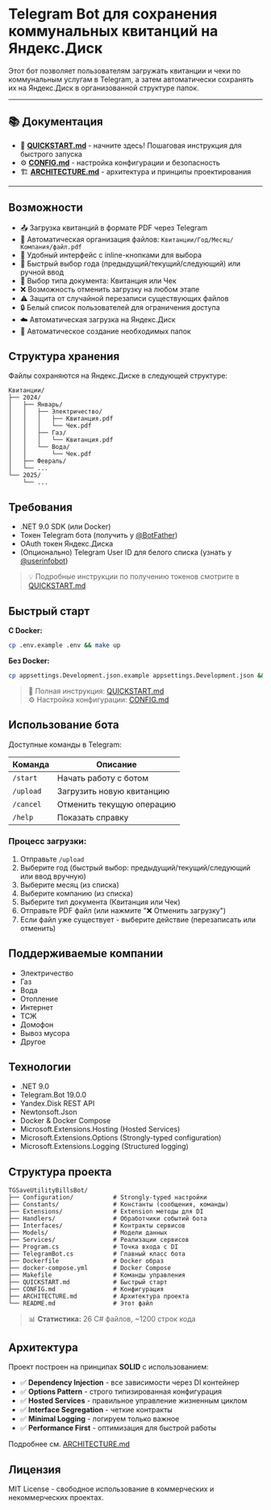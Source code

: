 # Telegram Bot для сохранения коммунальных квитанций на Яндекс.Диск

Этот бот позволяет пользователям загружать квитанции и чеки по коммунальным услугам в Telegram, а затем автоматически сохранять их на Яндекс.Диск в организованной структуре папок.

---

## 📚 Документация

- 🚀 **[QUICKSTART.md](QUICKSTART.md)** - начните здесь! Пошаговая инструкция для быстрого запуска
- ⚙️ **[CONFIG.md](CONFIG.md)** - настройка конфигурации и безопасность
- 🏗️ **[ARCHITECTURE.md](ARCHITECTURE.md)** - архитектура и принципы проектирования

---

## Возможности

- 📤 Загрузка квитанций в формате PDF через Telegram
- 📁 Автоматическая организация файлов: `Квитанции/Год/Месяц/Компания/файл.pdf`
- 🎯 Удобный интерфейс с inline-кнопками для выбора
- 📅 Быстрый выбор года (предыдущий/текущий/следующий) или ручной ввод
- 🧾 Выбор типа документа: Квитанция или Чек
- ❌ Возможность отменить загрузку на любом этапе
- ⚠️ Защита от случайной перезаписи существующих файлов
- 🔒 Белый список пользователей для ограничения доступа
- ☁️ Автоматическая загрузка на Яндекс.Диск
- 🔄 Автоматическое создание необходимых папок

## Структура хранения

Файлы сохраняются на Яндекс.Диске в следующей структуре:

```
Квитанции/
├── 2024/
│   ├── Январь/
│   │   ├── Электричество/
│   │   │   ├── Квитанция.pdf
│   │   │   └── Чек.pdf
│   │   ├── Газ/
│   │   │   └── Квитанция.pdf
│   │   └── Вода/
│   │       └── Чек.pdf
│   ├── Февраль/
│   └── ...
└── 2025/
    └── ...
```

## Требования

- .NET 9.0 SDK (или Docker)
- Токен Telegram бота (получить у [@BotFather](https://t.me/BotFather))
- OAuth токен Яндекс.Диска
- (Опционально) Telegram User ID для белого списка (узнать у [@userinfobot](https://t.me/userinfobot))

> 💡 Подробные инструкции по получению токенов смотрите в [QUICKSTART.md](QUICKSTART.md)

## Быстрый старт

**С Docker:**
```bash
cp .env.example .env && make up
```

**Без Docker:**
```bash
cp appsettings.Development.json.example appsettings.Development.json && dotnet run
```

> 📖 Полная инструкция: [QUICKSTART.md](QUICKSTART.md)  
> ⚙️ Настройка конфигурации: [CONFIG.md](CONFIG.md)

## Использование бота

Доступные команды в Telegram:

| Команда | Описание |
|---------|----------|
| `/start` | Начать работу с ботом |
| `/upload` | Загрузить новую квитанцию |
| `/cancel` | Отменить текущую операцию |
| `/help` | Показать справку |

### Процесс загрузки:
1. Отправьте `/upload`
2. Выберите год (быстрый выбор: предыдущий/текущий/следующий или ввод вручную)
3. Выберите месяц (из списка)
4. Выберите компанию (из списка)
5. Выберите тип документа (Квитанция или Чек)
6. Отправьте PDF файл (или нажмите "❌ Отменить загрузку")
7. Если файл уже существует - выберите действие (перезаписать или отменить)

## Поддерживаемые компании

- Электричество
- Газ
- Вода
- Отопление
- Интернет
- ТСЖ
- Домофон
- Вывоз мусора
- Другое

## Технологии

- .NET 9.0
- Telegram.Bot 19.0.0
- Yandex.Disk REST API
- Newtonsoft.Json
- Docker & Docker Compose
- Microsoft.Extensions.Hosting (Hosted Services)
- Microsoft.Extensions.Options (Strongly-typed configuration)
- Microsoft.Extensions.Logging (Structured logging)

## Структура проекта

```
TGSaveUtilityBillsBot/
├── Configuration/           # Strongly-typed настройки
├── Constants/               # Константы (сообщения, команды)
├── Extensions/              # Extension методы для DI
├── Handlers/                # Обработчики событий бота
├── Interfaces/              # Контракты сервисов
├── Models/                  # Модели данных
├── Services/                # Реализации сервисов
├── Program.cs               # Точка входа с DI
├── TelegramBot.cs           # Главный класс бота
├── Dockerfile               # Docker образ
├── docker-compose.yml       # Docker Compose
├── Makefile                 # Команды управления
├── QUICKSTART.md            # Быстрый старт
├── CONFIG.md                # Конфигурация
├── ARCHITECTURE.md          # Архитектура проекта
└── README.md                # Этот файл
```

> 📊 **Статистика:** 26 C# файлов, ~1200 строк кода

## Архитектура

Проект построен на принципах **SOLID** с использованием:
- ✅ **Dependency Injection** - все зависимости через DI контейнер
- ✅ **Options Pattern** - строго типизированная конфигурация
- ✅ **Hosted Services** - правильное управление жизненным циклом
- ✅ **Interface Segregation** - четкие контракты
- ✅ **Minimal Logging** - логируем только важное
- ✅ **Performance First** - оптимизация для быстрой работы

Подробнее см. [ARCHITECTURE.md](ARCHITECTURE.md)

## Лицензия

MIT License - свободное использование в коммерческих и некоммерческих проектах.
